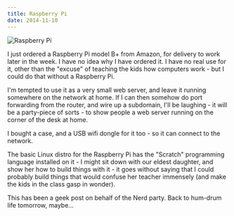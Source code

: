 ```yaml
---
title: Raspberry Pi
date: 2014-11-10
---
```


![Raspberry Pi](https://source.unsplash.com/4v9Kk01mEbY/1600x900)

I just ordered a Raspberry Pi model B+ from Amazon, for delivery to work later in the week. I have no idea why I have ordered it. I have no real use for it, other than the "excuse" of teaching the kids how computers work - but I could do that without a Raspberry Pi.

I'm tempted to use it as a very small web server, and leave it running somewhere on the network at home. If I can then somehow do port forwarding from the router, and wire up a subdomain, I'll be laughing - it will be a party-piece of sorts - to show people a web server running on the corner of the desk at home.

I bought a case, and a USB wifi dongle for it too - so it can connect to the network.

The basic Linux distro for the Raspberry Pi has the "Scratch" programming language installed on it - I might sit down with our eldest daughter, and show her how to build things with it - it goes without saying that I could probably build things that would confuse her teacher immensely (and make the kids in the class gasp in wonder).

This has been a geek post on behalf of the Nerd party. Back to hum-drum life tomorrow, maybe...
